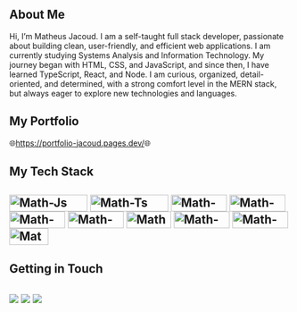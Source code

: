 
 <h2> About Me </h2>

   <p>Hi, I’m Matheus Jacoud. I am a self-taught full stack developer, passionate about building clean, user-friendly, and efficient web applications. I am currently studying Systems Analysis and Information Technology. My journey began with HTML, CSS, and JavaScript, and since then, I have learned TypeScript, React, and Node. I am curious, organized, detail-oriented, and determined, with a strong comfort level in the MERN stack, but always eager to explore new technologies and languages.</p>

<h2> My Portfolio </h2>

  🌐<a href='wwww.Portfolio.com.br' target='_blank'>https://portfolio-jacoud.pages.dev/</a>🌐
  
<h2> My Tech Stack <h2>
<div style="display: inline_block">
  <img align="center" alt="Math-Js" height="30" width="140" src="https://img.shields.io/badge/JavaScript-F7DF1E?style=for-the-badge&logo=javascript&logoColor=black">
  <img align="center" alt="Math-Ts" height="30" width="140" src="https://img.shields.io/badge/TypeScript-007ACC?style=for-the-badge&logo=typescript&logoColor=white">
  <img align="center" alt="Math-React" height="30" width="100" src="https://img.shields.io/badge/React-20232A?style=for-the-badge&logo=react&logoColor=61DAFB">
   <img align="center" alt="Math-Vue" height="30" width="100" src="https://img.shields.io/badge/Vue.js-35495E?style=for-the-badge&logo=vue.js&logoColor=4FC08D">
  <img align="center" alt="Math-HTML" height="30" width="100" src="https://img.shields.io/badge/HTML5-E34F26?style=for-the-badge&logo=html5&logoColor=white">
  <img align="center" alt="Math-CSS" height="30" width="100" src="https://img.shields.io/badge/CSS3-1572B6?style=for-the-badge&logo=css3&logoColor=white">
    <img align="center" alt="Math-Sass" height="30" width="80" src="https://img.shields.io/badge/Sass-CC6699?style=for-the-badge&logo=sass&logoColor=white">
   <img align="center" alt="Math-Jest" height="30" width="100" src="https://img.shields.io/badge/-jest-%23C21325?style=for-the-badge&logo=jest&logoColor=white">
 <img align="center" alt="Math-NPM" height="30" width="100" src="https://img.shields.io/badge/NPM-%23CB3837.svg?style=for-the-badge&logo=npm&logoColor=white">
  <img align="center" alt="Math-Git" height="30" width="70" src="https://img.shields.io/badge/GIT-E44C30?style=for-the-badge&logo=git&logoColor=white">
 
  
</div>
<h2> Getting in Touch <h2>
<div> 
  <a href = "mailto:m.jacoud01@gmail.com"><img src="https://img.shields.io/badge/Gmail-D14836?style=for-the-badge&logo=gmail&logoColor=white" target="_blank" rel='nofollow'></a>
  <a href="https://www.linkedin.com/in/matheus-jacoud/" target="_blank" rel='nofollow'>
    <img src="https://img.shields.io/badge/-LinkedIn-%230077B5?style=for-the-badge&logo=linkedin&logoColor=white" target="_blank" rel='nofollow'></a> 
  <a href="https://discord.gg/wagxzStdcR" target="_blank"><img src="https://img.shields.io/badge/Discord-7289DA?style=for-the-badge&logo=discord&logoColor=white" target="_blank" rel='nofollow'></a> 
</div>

<!-- # Blog posts
<!-- BLOG-POST-LIST:START -->
<!--- [Soft Skills for Devs](https://dev.to/pachicodes/soft-skills-for-devs-edf)-->
<!-- BLOG-POST-LIST:END -->
